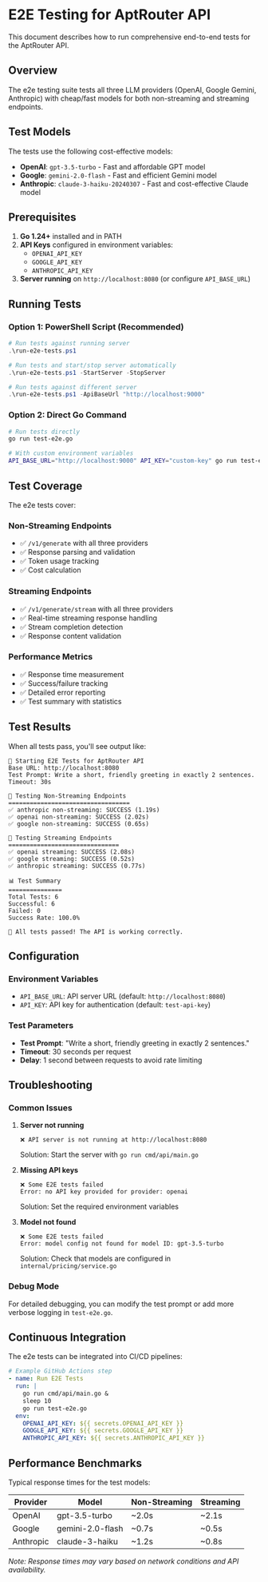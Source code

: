 # E2E Testing for AptRouter API

This document describes how to run comprehensive end-to-end tests for the AptRouter API.

## Overview

The e2e testing suite tests all three LLM providers (OpenAI, Google Gemini, Anthropic) with cheap/fast models for both non-streaming and streaming endpoints.

## Test Models

The tests use the following cost-effective models:

- **OpenAI**: `gpt-3.5-turbo` - Fast and affordable GPT model
- **Google**: `gemini-2.0-flash` - Fast and efficient Gemini model  
- **Anthropic**: `claude-3-haiku-20240307` - Fast and cost-effective Claude model

## Prerequisites

1. **Go 1.24+** installed and in PATH
2. **API Keys** configured in environment variables:
   - `OPENAI_API_KEY`
   - `GOOGLE_API_KEY` 
   - `ANTHROPIC_API_KEY`
3. **Server running** on `http://localhost:8080` (or configure `API_BASE_URL`)

## Running Tests

### Option 1: PowerShell Script (Recommended)

```powershell
# Run tests against running server
.\run-e2e-tests.ps1

# Run tests and start/stop server automatically
.\run-e2e-tests.ps1 -StartServer -StopServer

# Run tests against different server
.\run-e2e-tests.ps1 -ApiBaseUrl "http://localhost:9000"
```

### Option 2: Direct Go Command

```bash
# Run tests directly
go run test-e2e.go

# With custom environment variables
API_BASE_URL="http://localhost:9000" API_KEY="custom-key" go run test-e2e.go
```

## Test Coverage

The e2e tests cover:

### Non-Streaming Endpoints
- ✅ `/v1/generate` with all three providers
- ✅ Response parsing and validation
- ✅ Token usage tracking
- ✅ Cost calculation

### Streaming Endpoints  
- ✅ `/v1/generate/stream` with all three providers
- ✅ Real-time streaming response handling
- ✅ Stream completion detection
- ✅ Response content validation

### Performance Metrics
- ✅ Response time measurement
- ✅ Success/failure tracking
- ✅ Detailed error reporting
- ✅ Test summary with statistics

## Test Results

When all tests pass, you'll see output like:

```
🚀 Starting E2E Tests for AptRouter API
Base URL: http://localhost:8080
Test Prompt: Write a short, friendly greeting in exactly 2 sentences.
Timeout: 30s

📝 Testing Non-Streaming Endpoints
==================================
✅ anthropic non-streaming: SUCCESS (1.19s)
✅ openai non-streaming: SUCCESS (2.02s)  
✅ google non-streaming: SUCCESS (0.65s)

🌊 Testing Streaming Endpoints
===============================
✅ openai streaming: SUCCESS (2.08s)
✅ google streaming: SUCCESS (0.52s)
✅ anthropic streaming: SUCCESS (0.77s)

📊 Test Summary
===============
Total Tests: 6
Successful: 6
Failed: 0
Success Rate: 100.0%

🎉 All tests passed! The API is working correctly.
```

## Configuration

### Environment Variables

- `API_BASE_URL`: API server URL (default: `http://localhost:8080`)
- `API_KEY`: API key for authentication (default: `test-api-key`)

### Test Parameters

- **Test Prompt**: "Write a short, friendly greeting in exactly 2 sentences."
- **Timeout**: 30 seconds per request
- **Delay**: 1 second between requests to avoid rate limiting

## Troubleshooting

### Common Issues

1. **Server not running**
   ```
   ❌ API server is not running at http://localhost:8080
   ```
   Solution: Start the server with `go run cmd/api/main.go`

2. **Missing API keys**
   ```
   ❌ Some E2E tests failed
   Error: no API key provided for provider: openai
   ```
   Solution: Set the required environment variables

3. **Model not found**
   ```
   ❌ Some E2E tests failed  
   Error: model config not found for model ID: gpt-3.5-turbo
   ```
   Solution: Check that models are configured in `internal/pricing/service.go`

### Debug Mode

For detailed debugging, you can modify the test prompt or add more verbose logging in `test-e2e.go`.

## Continuous Integration

The e2e tests can be integrated into CI/CD pipelines:

```yaml
# Example GitHub Actions step
- name: Run E2E Tests
  run: |
    go run cmd/api/main.go &
    sleep 10
    go run test-e2e.go
  env:
    OPENAI_API_KEY: ${{ secrets.OPENAI_API_KEY }}
    GOOGLE_API_KEY: ${{ secrets.GOOGLE_API_KEY }}
    ANTHROPIC_API_KEY: ${{ secrets.ANTHROPIC_API_KEY }}
```

## Performance Benchmarks

Typical response times for the test models:

| Provider | Model | Non-Streaming | Streaming |
|----------|-------|---------------|-----------|
| OpenAI | gpt-3.5-turbo | ~2.0s | ~2.1s |
| Google | gemini-2.0-flash | ~0.7s | ~0.5s |
| Anthropic | claude-3-haiku | ~1.2s | ~0.8s |

*Note: Response times may vary based on network conditions and API availability.* 